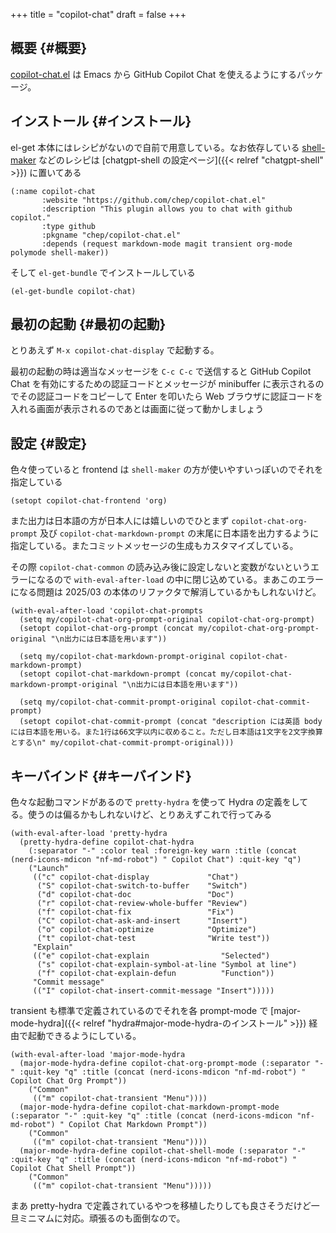 +++
title = "copilot-chat"
draft = false
+++

## 概要 {#概要}

[copilot-chat.el](https://github.com/chep/copilot-chat.el) は Emacs から GitHub Copilot Chat を使えるようにするパッケージ。


## インストール {#インストール}

el-get 本体にはレシピがないので自前で用意している。なお依存している [shell-maker](https://github.com/xenodium/shell-maker) などのレシピは [chatgpt-shell の設定ページ]({{< relref "chatgpt-shell" >}}) に置いてある

```emacs-lisp
(:name copilot-chat
       :website "https://github.com/chep/copilot-chat.el"
       :description "This plugin allows you to chat with github copilot."
       :type github
       :pkgname "chep/copilot-chat.el"
       :depends (request markdown-mode magit transient org-mode polymode shell-maker))
```

そして `el-get-bundle` でインストールしている

```emacs-lisp
(el-get-bundle copilot-chat)
```


## 最初の起動 {#最初の起動}

とりあえず `M-x copilot-chat-display` で起動する。

最初の起動の時は適当なメッセージを `C-c C-c` で送信すると
GitHub Copilot Chat を有効にするための認証コードとメッセージが minibuffer に表示されるのでその認証コードをコピーして Enter を叩いたら Web ブラウザに認証コードを入れる画面が表示されるのであとは画面に従って動かしましょう


## 設定 {#設定}

色々使っていると frontend は `shell-maker` の方が使いやすいっぽいのでそれを指定している

```emacs-lisp
(setopt copilot-chat-frontend 'org)
```

また出力は日本語の方が日本人には嬉しいのでひとまず `copilot-chat-org-prompt` 及び `copilot-chat-markdown-prompt` の末尾に日本語を出力するように指定している。またコミットメッセージの生成もカスタマイズしている。

その際 `copilot-chat-common` の読み込み後に設定しないと変数がないというエラーになるので
`with-eval-after-load` の中に閉じ込めている。まあこのエラーになる問題は 2025/03 の本体のリファクタで解消しているかもしれないけど。

```emacs-lisp
(with-eval-after-load 'copilot-chat-prompts
  (setq my/copilot-chat-org-prompt-original copilot-chat-org-prompt)
  (setopt copilot-chat-org-prompt (concat my/copilot-chat-org-prompt-original "\n出力には日本語を用います"))

  (setq my/copilot-chat-markdown-prompt-original copilot-chat-markdown-prompt)
  (setopt copilot-chat-markdown-prompt (concat my/copilot-chat-markdown-prompt-original "\n出力には日本語を用います"))

  (setq my/copilot-chat-commit-prompt-original copilot-chat-commit-prompt)
  (setopt copilot-chat-commit-prompt (concat "description には英語 body には日本語を用いる。また1行は66文字以内に収めること。ただし日本語は1文字を2文字換算とする\n" my/copilot-chat-commit-prompt-original)))
```


## キーバインド {#キーバインド}

色々な起動コマンドがあるので `pretty-hydra` を使って Hydra の定義をしてる。使うのは偏るかもしれないけど、とりあえずこれで行ってみる

```emacs-lisp
(with-eval-after-load 'pretty-hydra
  (pretty-hydra-define copilot-chat-hydra
    (:separator "-" :color teal :foreign-key warn :title (concat (nerd-icons-mdicon "nf-md-robot") " Copilot Chat") :quit-key "q")
    ("Launch"
     (("c" copilot-chat-display             "Chat")
      ("S" copilot-chat-switch-to-buffer    "Switch")
      ("d" copilot-chat-doc                 "Doc")
      ("r" copilot-chat-review-whole-buffer "Review")
      ("f" copilot-chat-fix                 "Fix")
      ("C" copilot-chat-ask-and-insert      "Insert")
      ("o" copilot-chat-optimize            "Optimize")
      ("t" copilot-chat-test                "Write test"))
     "Explain"
     (("e" copilot-chat-explain                "Selected")
      ("s" copilot-chat-explain-symbol-at-line "Symbol at line")
      ("f" copilot-chat-explain-defun          "Function"))
     "Commit message"
     (("I" copilot-chat-insert-commit-message "Insert")))))
```

transient も標準で定義されているのでそれを各 prompt-mode で [major-mode-hydra]({{< relref "hydra#major-mode-hydra-のインストール" >}}) 経由で起動できるようにしている。

```emacs-lisp
(with-eval-after-load 'major-mode-hydra
  (major-mode-hydra-define copilot-chat-org-prompt-mode (:separator "-" :quit-key "q" :title (concat (nerd-icons-mdicon "nf-md-robot") " Copilot Chat Org Prompt"))
    ("Common"
     (("m" copilot-chat-transient "Menu"))))
  (major-mode-hydra-define copilot-chat-markdown-prompt-mode (:separator "-" :quit-key "q" :title (concat (nerd-icons-mdicon "nf-md-robot") " Copilot Chat Markdown Prompt"))
    ("Common"
     (("m" copilot-chat-transient "Menu"))))
  (major-mode-hydra-define copilot-chat-shell-mode (:separator "-" :quit-key "q" :title (concat (nerd-icons-mdicon "nf-md-robot") " Copilot Chat Shell Prompt"))
    ("Common"
     (("m" copilot-chat-transient "Menu")))))
```

まあ pretty-hydra で定義されているやつを移植したりしても良さそうだけど一旦ミニマムに対応。頑張るのも面倒なので。
